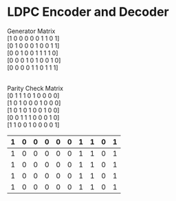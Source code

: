 # LDPC Encoder and Decoder

Generator Matrix<br>
[1 0 0 0 0 0 1 1 0 1]<br>
[0 1 0 0 0 1 0 0 1 1]<br>
[0 0 1 0 0 1 1 1 1 0]<br>
[0 0 0 1 0 1 0 0 1 0]<br>
[0 0 0 0 1 1 0 1 1 1]<br><br>

Parity Check Matrix<br>
[0 1 1 1 0 1 0 0 0 0]<br>
[1 0 1 0 0 0 1 0 0 0]<br>
[1 0 1 0 1 0 0 1 0 0]<br>
[0 0 1 1 1 0 0 0 1 0]<br>
[1 1 0 0 1 0 0 0 0 1]


| 1 | 0 | 0 | 0 | 0 | 0 | 1 | 1 | 0 | 1 |
|---|---|---|---|---|---|---|---|---|---|
| 1 | 0 | 0 | 0 | 0 | 0 | 1 | 1 | 0 | 1 |
| 1 | 0 | 0 | 0 | 0 | 0 | 1 | 1 | 0 | 1 |
| 1 | 0 | 0 | 0 | 0 | 0 | 1 | 1 | 0 | 1 |
| 1 | 0 | 0 | 0 | 0 | 0 | 1 | 1 | 0 | 1 |